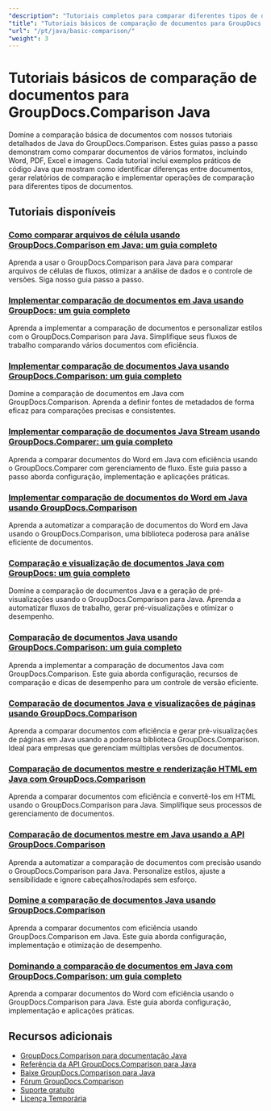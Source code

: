 ```yaml
---
"description": "Tutoriais completos para comparar diferentes tipos de documentos, como Word, PDF, Excel, imagens e muito mais, usando o GroupDocs.Comparison para Java."
"title": "Tutoriais básicos de comparação de documentos para GroupDocs.Comparison Java"
"url": "/pt/java/basic-comparison/"
"weight": 3
---
```


# Tutoriais básicos de comparação de documentos para GroupDocs.Comparison Java

Domine a comparação básica de documentos com nossos tutoriais detalhados de Java do GroupDocs.Comparison. Estes guias passo a passo demonstram como comparar documentos de vários formatos, incluindo Word, PDF, Excel e imagens. Cada tutorial inclui exemplos práticos de código Java que mostram como identificar diferenças entre documentos, gerar relatórios de comparação e implementar operações de comparação para diferentes tipos de documentos.

## Tutoriais disponíveis

### [Como comparar arquivos de célula usando GroupDocs.Comparison em Java: um guia completo](./compare-cell-files-groupdocs-java-streams/)
Aprenda a usar o GroupDocs.Comparison para Java para comparar arquivos de células de fluxos, otimizar a análise de dados e o controle de versões. Siga nosso guia passo a passo.

### [Implementar comparação de documentos em Java usando GroupDocs: um guia completo](./java-document-comparison-groupdocs-tutorial/)
Aprenda a implementar a comparação de documentos e personalizar estilos com o GroupDocs.Comparison para Java. Simplifique seus fluxos de trabalho comparando vários documentos com eficiência.

### [Implementar comparação de documentos Java usando GroupDocs.Comparison: um guia completo](./java-document-comparison-groupdocs-metadata-source/)
Domine a comparação de documentos em Java com GroupDocs.Comparison. Aprenda a definir fontes de metadados de forma eficaz para comparações precisas e consistentes.

### [Implementar comparação de documentos Java Stream usando GroupDocs.Comparer: um guia completo](./java-stream-document-comparison-groupdocs/)
Aprenda a comparar documentos do Word em Java com eficiência usando o GroupDocs.Comparer com gerenciamento de fluxo. Este guia passo a passo aborda configuração, implementação e aplicações práticas.

### [Implementar comparação de documentos do Word em Java usando GroupDocs.Comparison](./word-document-comparison-groupdocs-java/)
Aprenda a automatizar a comparação de documentos do Word em Java usando o GroupDocs.Comparison, uma biblioteca poderosa para análise eficiente de documentos.

### [Comparação e visualização de documentos Java com GroupDocs: um guia completo](./master-java-document-comparison-preview-groupdocs/)
Domine a comparação de documentos Java e a geração de pré-visualizações usando o GroupDocs.Comparison para Java. Aprenda a automatizar fluxos de trabalho, gerar pré-visualizações e otimizar o desempenho.

### [Comparação de documentos Java usando GroupDocs.Comparison: um guia completo](./java-document-comparison-groupdocs-comparison/)
Aprenda a implementar a comparação de documentos Java com GroupDocs.Comparison. Este guia aborda configuração, recursos de comparação e dicas de desempenho para um controle de versão eficiente.

### [Comparação de documentos Java e visualizações de páginas usando GroupDocs.Comparison](./java-groupdocs-comparison-document-management/)
Aprenda a comparar documentos com eficiência e gerar pré-visualizações de páginas em Java usando a poderosa biblioteca GroupDocs.Comparison. Ideal para empresas que gerenciam múltiplas versões de documentos.

### [Comparação de documentos mestre e renderização HTML em Java com GroupDocs.Comparison](./master-groupdocs-comparison-java-document-html-rendering/)
Aprenda a comparar documentos com eficiência e convertê-los em HTML usando o GroupDocs.Comparison para Java. Simplifique seus processos de gerenciamento de documentos.

### [Comparação de documentos mestre em Java usando a API GroupDocs.Comparison](./mastering-document-comparison-java-groupdocs/)
Aprenda a automatizar a comparação de documentos com precisão usando o GroupDocs.Comparison para Java. Personalize estilos, ajuste a sensibilidade e ignore cabeçalhos/rodapés sem esforço.

### [Domine a comparação de documentos Java usando GroupDocs.Comparison](./java-groupdocs-comparison-document-management-guide/)
Aprenda a comparar documentos com eficiência usando GroupDocs.Comparison em Java. Este guia aborda configuração, implementação e otimização de desempenho.

### [Dominando a comparação de documentos em Java com GroupDocs.Comparison: um guia completo](./document-comparison-groupdocs-java/)
Aprenda a comparar documentos do Word com eficiência usando o GroupDocs.Comparison para Java. Este guia aborda configuração, implementação e aplicações práticas.

## Recursos adicionais

- [GroupDocs.Comparison para documentação Java](https://docs.groupdocs.com/comparison/java/)
- [Referência da API GroupDocs.Comparison para Java](https://reference.groupdocs.com/comparison/java/)
- [Baixe GroupDocs.Comparison para Java](https://releases.groupdocs.com/comparison/java/)
- [Fórum GroupDocs.Comparison](https://forum.groupdocs.com/c/comparison)
- [Suporte gratuito](https://forum.groupdocs.com/)
- [Licença Temporária](https://purchase.groupdocs.com/temporary-license/)
